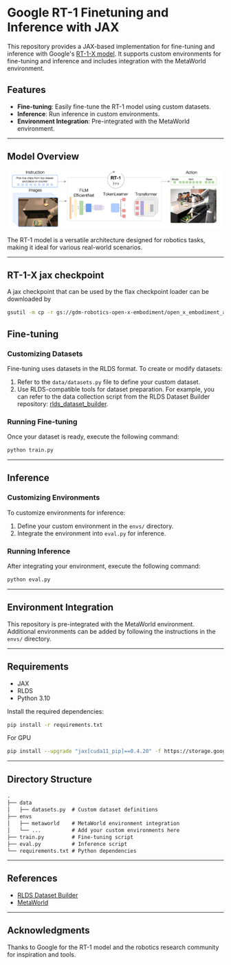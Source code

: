 # Google RT-1 Finetuning and Inference with JAX

This repository provides a JAX-based implementation for fine-tuning and inference with Google's [RT-1-X model](https://robotics-transformer-x.github.io/). It supports custom environments for fine-tuning and inference and includes integration with the MetaWorld environment.

## Features
- **Fine-tuning**: Easily fine-tune the RT-1 model using custom datasets.
- **Inference**: Run inference in custom environments.
- **Environment Integration**: Pre-integrated with the MetaWorld environment.

---

## Model Overview
![RT-1 Model](static/image1.png)

The RT-1 model is a versatile architecture designed for robotics tasks, making it ideal for various real-world scenarios.

---

## RT-1-X jax checkpoint
A jax checkpoint that can be used by the flax checkpoint loader can be downloaded by
```bash
gsutil -m cp -r gs://gdm-robotics-open-x-embodiment/open_x_embodiment_and_rt_x_oss/rt_1_x_jax .
```

## Fine-tuning

### Customizing Datasets
Fine-tuning uses datasets in the RLDS format. To create or modify datasets:
1. Refer to the `data/datasets.py` file to define your custom dataset.
2. Use RLDS-compatible tools for dataset preparation. For example, you can refer to the data collection script from the RLDS Dataset Builder repository: [rlds_dataset_builder](https://github.com/kpertsch/rlds_dataset_builder).

### Running Fine-tuning
Once your dataset is ready, execute the following command:
```bash
python train.py
```

---

## Inference

### Customizing Environments
To customize environments for inference:
1. Define your custom environment in the `envs/` directory.
2. Integrate the environment into `eval.py` for inference.

### Running Inference
After integrating your environment, execute the following command:
```bash
python eval.py
```

---

## Environment Integration
This repository is pre-integrated with the MetaWorld environment. Additional environments can be added by following the instructions in the `envs/` directory.

---

## Requirements
- JAX
- RLDS
- Python 3.10

Install the required dependencies:
```bash
pip install -r requirements.txt
```

For GPU
```bash
pip install --upgrade "jax[cuda11_pip]==0.4.20" -f https://storage.googleapis.com/jax-releases/jax_cuda_releases.html
```

---

## Directory Structure
```
.
├── data
│   ├── datasets.py  # Custom dataset definitions
├── envs
│   ├── metaworld    # MetaWorld environment integration
│   └── ...          # Add your custom environments here
├── train.py         # Fine-tuning script
├── eval.py          # Inference script
└── requirements.txt # Python dependencies
```

---

## References
- [RLDS Dataset Builder](https://github.com/kpertsch/rlds_dataset_builder)
- [MetaWorld](https://github.com/Farama-Foundation/Metaworld)


---

## Acknowledgments
Thanks to Google for the RT-1 model and the robotics research community for inspiration and tools.

